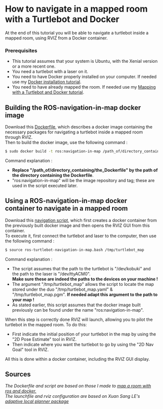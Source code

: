 # How to navigate in a mapped room with a Turtlebot and Docker
 At the end of this tutorial you will be able to navigate a turtlebot inside a mapped room, using RVIZ from a Docker container.

### Prerequisites
- This tutorial assumes that your system is Ubuntu, with the Xenial version or a more recent one.
- You need a turtlebot with a laser on it.
- You need to have Docker properly installed on your computer. If needed use my [Docker installation tutorial](https://github.com/CARMinesDouai/PhaROS2/tree/master/Docker%20Installation).
- You need to have already mapped the room. If needed use my [Mapping with a Turtlebot and Docker tutorial](https://github.com/CARMinesDouai/PhaROS2/tree/master/ROS-Mapping).

## Building the ROS-navigation-in-map docker image
Download this [Dockerfile](https://github.com/CARMinesDouai/PhaROS2/blob/master/ROS-Navigation/Dockerfile), which describes a docker image containing the necessary packages for navigating a turtlebot inside a mapped room through RVIZ.  
Then to build the docker image, use the following command :
```bash
$ sudo docker build -t ros:navigation-in-map /path_of/directory_containing/the_Dockerfile
```
Command explanation :
- **Replace "/path_of/directory_containing/the_Dockerfile" by the path of the directory containing the Dockerfile**.
- "ros:navigation-in-map" will be the image repository and tag; these are used in the script executed later.

## Using a ROS-navigation-in-map docker container to navigate in a mapped room
Download this [navigation script](https://github.com/CARMinesDouai/PhaROS2/blob/master/ROS-Navigation/ros-turtlebot-navigation-in-map.bash), which first creates a docker container from the previously built docker image and then opens the RVIZ GUI from this container.   
To execute it, first connect the turtlebot and laser to the computer, then use the following command :
```bash
$ source ros-turtlebot-navigation-in-map.bash /tmp/turtlebot_map
```
Command explanation :
- The script assumes that the path to the turtlebot is "/dev/kobuki" and the path to the laser is "/dev/ttyACM0".   
**Make sure these are indeed the paths to the devices on your machine !**
- The argument "/tmp/turtlebot_map" allows the script to locate the map stored under the duo "/tmp/turtlebot_map.yaml" & "/tmp/turtlebot_map.pgm". **If needed adapt this argument to the path to your map !**
- As stated earlier, this script assumes that the docker image built previously can be found under the name "ros:navigation-in-map".  

When this step is correctly done RVIZ will launch, allowing you to pilot the turtlebot in the mapped room. To do this:    
- First indicate the initial position of your turtlebot in the map by using the "2D Pose Estimate" tool in RVIZ.
- Then indicate where you want the turtlebot to go by using the "2D Nav Goal" tool in RVIZ.    

All this is done within a docker container, including the RVIZ GUI display.

## Sources
*The Dockerfile and script are based on those I made to [map a room with ros and docker.](https://github.com/CARMinesDouai/PhaROS2/tree/master/ROS-Mapping/IsolatedOption)     
The launchfile and rviz configuration are based on Xuan Sang LE's [adaptive local planner package](https://github.com/lxsang/ROS-packages/tree/master/adaptive_local_planner)*
